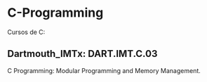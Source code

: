 # C-Programming
Cursos de C:

## Dartmouth_IMTx: DART.IMT.C.03
C Programming: Modular Programming and Memory Management.


